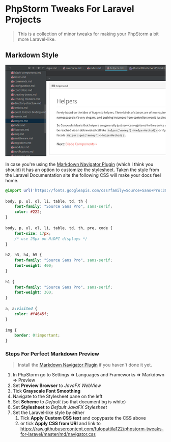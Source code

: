 # PhpStorm Tweaks For Laravel Projects

> This is a collection of minor tweaks for making your PhpStorm a bit more Laravel-like.

## Markdown Style

![Markdown Navigator Laravel Style](md/preview.jpg)

In case you're using the [Markdown Navigator Plugin](https://plugins.jetbrains.com/plugin/7896-markdown-navigator) (which I think you should) it has an option to customize the stylesheet. Taken the style from the Laravel Documentation site the following CSS will make your docs feel home.

```css
@import url('https://fonts.googleapis.com/css?family=Source+Sans+Pro:300,300i,400,400i,400b');

body, p, ul, ol, li, table, td, th {
    font-family: "Source Sans Pro", sans-serif;
    color: #222;
}

body, p, ul, ol, li, table, td, th, pre, code {
    font-size: 17px;
    /* use 25px on HiDPI displays */
}

h2, h3, h4, h5 {
    font-family: "Source Sans Pro", sans-serif;
    font-weight: 400;
}

h1 {
    font-family: "Source Sans Pro", sans-serif;
    font-weight: 300;
}

a, a:visited {
    color: #f4645f;
}

img {
    border: 0!important;
}
```

### Steps For Perfect Markdown Preview

> Install the [Markdown Navigator Plugin](https://plugins.jetbrains.com/plugin/7896-markdown-navigator) if you haven't done it yet.

1. In PhpStorm go to Settings => Languages and Frameworks => Markdown => Preview
2. Set **Preview Browser** to _JavaFX WebView_
3. Tick **Grayscale Font Smoothing**
4. Navigate to the Stylesheet pane on the left
5. Set **Scheme** to _Default_ (so that document bg is white)
6. Set **Stylesheet** to _Default JavaFX Stylesheet_
7. Set the Laravel-like style by either
    1. Tick **Apply Custom CSS text** and copypaste the CSS above
    2. or tick **Apply CSS from URI** and link to https://raw.githubusercontent.com/fulopattila122/phpstorm-tweaks-for-laravel/master/md/navigator.css



